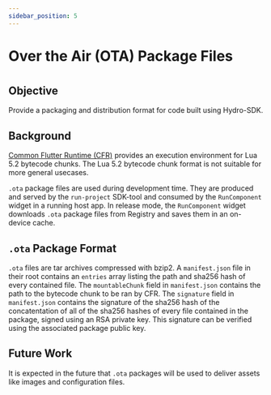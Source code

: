 ```yaml
---
sidebar_position: 5
---
```


# Over the Air (OTA) Package Files

#

## Objective
Provide a packaging and distribution format for code built using Hydro-SDK.

## Background
[Common Flutter Runtime (CFR)](https://hydro-sdk.io/docs/design-documents/cfr) provides an execution environment for Lua 5.2 bytecode chunks. The Lua 5.2 bytecode chunk format is not suitable for more general usecases.

`.ota` package files are used during development time. They are produced and served by the `run-project` SDK-tool and consumed by the `RunComponent` widget in a running host app. In release mode, the `RunComponent` widget downloads `.ota` package files from Registry and saves them in an on-device cache. 

## `.ota` Package Format
`.ota` files are tar archives compressed with bzip2. A `manifest.json` file in their root contains an `entries` array listing the path and sha256 hash of every contained file. The `mountableChunk` field in `manifest.json` contains the path to the bytecode chunk to be ran by CFR. The `signature` field in `manifest.json` contains the signature of the sha256 hash of the concatentation of all of the sha256 hashes of every file contained in the package, signed using an RSA private key. This signature can be verified using the associated package public key.

## Future Work
It is expected in the future that `.ota` packages will be used to deliver assets like images and configuration files.